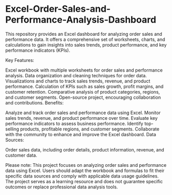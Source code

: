 # Excel-Order-Sales-and-Performance-Analysis-Dashboard
This repository provides an Excel dashboard for analyzing order sales and performance data. It offers a comprehensive set of worksheets, charts, and calculations to gain insights into sales trends, product performance, and key performance indicators (KPIs).

Key Features:

Excel workbook with multiple worksheets for order sales and performance analysis.
Data organization and cleaning techniques for order data.
Visualizations and charts to track sales trends, revenue, and product performance.
Calculation of KPIs such as sales growth, profit margins, and customer retention.
Comparative analysis of product categories, regions, and customer segments.
Open-source project, encouraging collaboration and contributions.
Benefits:

Analyze and track order sales and performance data using Excel.
Monitor sales trends, revenue, and product performance over time.
Evaluate key performance indicators to assess business performance.
Identify top-selling products, profitable regions, and customer segments.
Collaborate with the community to enhance and improve the Excel dashboard.
Data Sources:

Order sales data, including order details, product information, revenue, and customer data.

Please note: This project focuses on analyzing order sales and performance data using Excel. Users should adapt the workbook and formulas to fit their specific data sources and comply with applicable data usage guidelines. The project serves as a learning resource and does not guarantee specific outcomes or replace professional data analysis tools.
